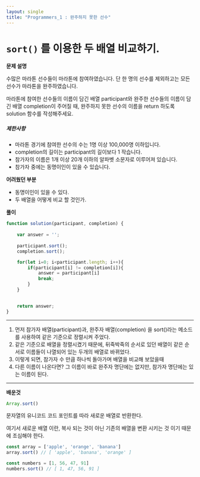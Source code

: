 ```yaml
---
layout: single
title: "Programmers_1 : 완주하지 못한 선수"
---
```



# ```sort()``` 를 이용한 두 배열 비교하기.



**문제 설명**

수많은 마라톤 선수들이 마라톤에 참여하였습니다. 단 한 명의 선수를 제외하고는 모든 선수가 마라톤을 완주하였습니다.

마라톤에 참여한 선수들의 이름이 담긴 배열 participant와 완주한 선수들의 이름이 담긴 배열 completion이 주어질 때, 완주하지 못한 선수의 이름을 return 하도록 solution 함수를 작성해주세요.

##### **제한사항**

- 마라톤 경기에 참여한 선수의 수는 1명 이상 100,000명 이하입니다.
- completion의 길이는 participant의 길이보다 1 작습니다.
- 참가자의 이름은 1개 이상 20개 이하의 알파벳 소문자로 이루어져 있습니다.
- 참가자 중에는 동명이인이 있을 수 있습니다.



**어려웠던 부분**

* 동명이인이 있을 수 있다.
* 두 배열을 어떻게 비교 할 것인가.



**풀이**

```javascript
function solution(participant, completion) {
    
    var answer = '';
    
    participant.sort();
    completion.sort();

    for(let i=0; i<participant.length; i++){
        if(participant[i] != completion[i]){
            answer = participant[i]
            break;
        }
    }

   
    return answer;
}
```



---

1. 먼저 참가자 배열(participant)과, 완주자 배열(completion) 을 sort()라는 메소드를 사용하여 같은 기준으로 정렬시켜 주었다.
2. 같은 기준으로 배열을 정렬시켰기 때문에, 뒤죽박죽의 순서로 있던 배열이 같은 순서로 이름들이 나열되어 있는 두개의 배열로 바뀌었다.
3. 이렇게 되면, 참가자 수 만큼 하나씩 돌아가며 배열을 비교해 보았을때
4. 다른 이름이 나온다면? 그 이름이 바로 완주자 명단에는 없지만, 참가자 명단에는 있는 이름이 된다.

---



**배운것**

```javascript
Array.sort()
```

문자열의 유니코드 코드 포인트를 따라 새로운 배열로 반환한다. 

여기서 새로운 배열 이란, 복사 되는 것이 아닌 기존의 배열을 변환 시키는 것 이기 때문에 조심해야 한다.

```javascript
const array = ['apple', 'orange', 'banana']
array.sort() // [ 'apple', 'banana', 'orange' ]

const numbers = [1, 56, 47, 91]
numbers.sort() // [ 1, 47, 56, 91 ]
```




